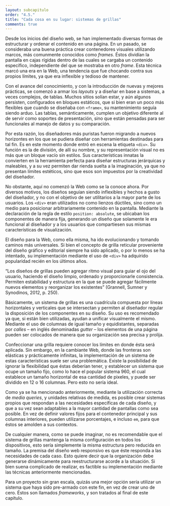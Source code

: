```yaml
---
layout: subcapitulo
order: "4.5."
title: "Cada cosa en su lugar: sistemas de grillas"
comments: true
---
```


Desde los inicios del diseño web, se han implementado diversas formas de estructurar y ordenar el contenido en una página. En un pasado, se consideraba una buena práctica crear contenedores visuales utilizando marcos, más comunmente conocidos como _frames_. Éstos dividían la pantalla en cajas rígidas dentro de las cuales se cargaba un contenido específico, independiente del que se mostraba en otro _frame_. Esta técnica marcó una era en la Web, una tendencia que fue chocando contra sus propios límites, ya que era inflexible y tedioso de mantener.

Con el avance del conocimiento, y con la introducción de nuevas y mejores prácticas, se comenzó a armar los _layouts_ y a diseñar en base a sistemas, a veces complejos, de tablas. Muchos sitios solían estar, y aún algunos persisten, configurados en bloques estáticos, que si bien eran un poco más flexibles que cuando se diseñaba con `<frame>`, su mantenimiento seguía siendo arduo. Las tablas, semánticamente, cumplen un objetivo diferente al de servir como soportes de presentación, sino que están pensadas para ser funcionales al manejo de datos y su comparación.

Por esta razón, los diseñadores más puristas fueron migrando a nuevos horizontes en los que se pudiera diseñar con herramientas destinadas para tal fin. Es en este momento donde entró en escena la etiqueta `<div>`. Su función es la de división, de allí su nombre, y su representación visual no es más que un bloque vacío sin estilos. Sus características innatas la convierten en la herramienta perfecta para diseñar estructuras jerárquicas y maleables, y a su vez permiten dar rienda suelta a la imaginación, ya que no presentan límites estéticos, sino que esos son impuestos por la creatividad del diseñador.

No obstante, aquí no comenzó la Web como se la conoce ahora. Por diversos motivos, los diseños seguían siendo inflexibles y hechos a gusto del diseñador, y no con el objetivo de ser utilitarios a la mayor parte de los usuarios. Los `<div>` eran utilizados no como lienzos dúctiles, sino como un medio para posicionar arbitrariamente contenido en la pantalla. Mediante la declaración de la regla de estilo `position: absolute`, se ubicaban los componentes de manera fija, generando un diseño que solamente le era funcional al diseñador y a los usuarios que compartiesen sus mismas características de visualización.

El diseño para la Web, como ella misma, ha ido evolucionando y tomando caminos más universales. Si bien el concepto de grilla reticular proveniente del diseño gráfico y editorial siempre ha sido aplicado, o por lo menos se ha intentado, su implementación mediante el uso de `<div>` ha adquirido popularidad recién en los últimos años.

“Los diseños de grillas pueden agregar ritmo visual para guiar el ojo del usuario, haciendo el diseño limpio, ordenado y proporcionarle consistencia. Permiten estabilidad y estructura en la que se puede agregar fácilmente nuevos elementos y reorganizar los existentes” (Grannell, Sumner y Synodinos, 2012, p. 250).

Básicamente, un sistema de grillas es una cuadrícula compuesta por líneas horizontales y verticales que se intersectan y permiten al diseñador regular la disposición de los componentes en su diseño. Su uso es recomendado ya que, si están bien utilizadas, ayudan a unificar visualmente el mismo. Mediante el uso de columnas de igual tamaño y equidistantes, separadas por _calles_ – en inglés denominadas _gutter_ – los elementos de una página pueden ser colocados de manera que su organización sea precisa y prolija.

Confeccionar una grilla requiere conocer los límites en donde ésta será aplicada. Sin embargo, en la cambiante Web, donde las fronteras son elásticas y prácticamente infinitas, la implementación de un sistema de estas características suele ser una problemática. Existe la posibilidad de ignorar la flexibilidad que éstas deberían tener, y establecer un sistema que ocupe un tamaño fijo, como lo hace el popular sistema 960, el cual establece un tamaño horizontal de esa cantidad de pixeles, y puede ser dividido en 12 o 16 columnas. Pero esto no sería ideal.

Como ya se ha mencionado anteriormente, mediante la utilización correcta de _media queries_, y unidades relativas de medida, es posible crear sistemas propios que respondan a las necesidades específicas de cada diseño, y que a su vez sean adaptables a la mayor cantidad de pantallas como sea posible. En vez de definir valores fijos para el contenedor principal y sus columnas interiores, pueden utilizarse porcentajes, e incluso `em`, para que éstos se amolden a sus contextos.

De cualquier manera, como se puede imaginar, no es recomendable que el sistema de grillas mantenga la misma configuración en todos los dispositivos, esto sería simplemente la misma estructura pero reducida en tamaño. La premisa del diseño web responsivo es que éste responda a las necesidades de cada caso. Esto quiere decir que la organización debe generarse dinámicamente para reestructurarse acorde a la situación. Si bien suena complicado de realizar, es factible su implementación mediante las técnicas anteriormente mencionadas.

Para un proyecto sin gran escala, quizás una mejor opción sería utilizar un sistema que haya sido pre-armado con este fin, en vez de crear uno de cero. Éstos son llamados _frameworks_, y son tratados al final de este capítulo.
